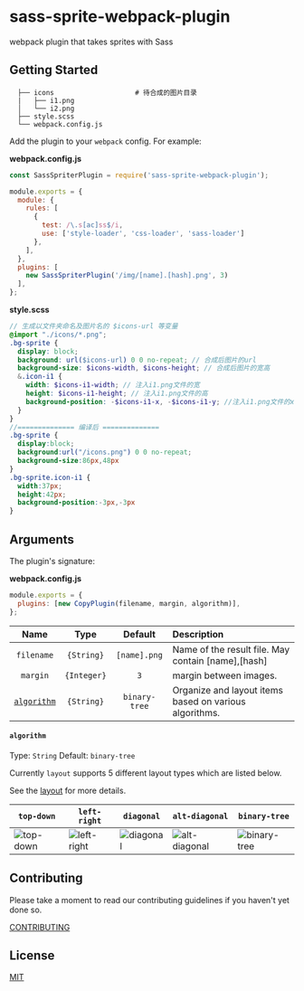 # sass-sprite-webpack-plugin

webpack plugin that takes sprites with Sass

## Getting Started

```
  ├── icons                    # 待合成的图片目录
  |   ├── i1.png
  │   └── i2.png
  ├── style.scss
  └── webpack.config.js
```

Add the plugin to your `webpack` config. For example:

**webpack.config.js**

```js
const SassSpriterPlugin = require('sass-sprite-webpack-plugin');

module.exports = {
  module: {
    rules: [
      {
        test: /\.s[ac]ss$/i,
        use: ['style-loader', 'css-loader', 'sass-loader']
      },
    ],
  },
  plugins: [
    new SassSpriterPlugin('/img/[name].[hash].png', 3)
  ],
};
```

**style.scss**

```scss
// 生成以文件夹命名及图片名的 $icons-url 等变量
@import "./icons/*.png";
.bg-sprite {
  display: block;
  background: url($icons-url) 0 0 no-repeat; // 合成后图片的url
  background-size: $icons-width, $icons-height; // 合成后图片的宽高 
  &.icon-i1 {
    width: $icons-i1-width; // 注入i1.png文件的宽
    height: $icons-i1-height; // 注入i1.png文件的高
    background-position: -$icons-i1-x, -$icons-i1-y; //注入i1.png文件的x,y坐标的变量
  }
}
//============== 编译后 ==============
.bg-sprite {
  display:block;
  background:url("/icons.png") 0 0 no-repeat;
  background-size:86px,48px
}
.bg-sprite.icon-i1 {
  width:37px;
  height:42px;
  background-position:-3px,-3px
}
```

## Arguments

The plugin's signature:

**webpack.config.js**

```js
module.exports = {
  plugins: [new CopyPlugin(filename, margin, algorithm)],
};
```

|               Name                |         Type          |                     Default                     | Description                                                                                           |
| :-------------------------------: | :-------------------: | :---------------------------------------------: | :---------------------------------------------------------------------------------------------------- |
|          `filename`          |  `{String}`   |                   `[name].png`                   | Name of the result file. May contain [name],[hash]                                                               |
|           `margin`            |      `{Integer}`       |                   `3`                   | margin between images.                                                                                          |
|       [`algorithm`](#algorithm)       |      `{String}`       | `binary-tree` | Organize and layout items based on various algorithms.                                              |

#### `algorithm`

Type: `String`
Default: `binary-tree`

Currently `layout` supports 5 different layout types which are listed below.

See the [layout](https://github.com/twolfson/layout) for more details. 

|         `top-down`        |          `left-right`         |         `diagonal`        |           `alt-diagonal`          |          `binary-tree`          |
|---------------------------|-------------------------------|---------------------------|-----------------------------------|---------------------------------|
| ![top-down][top-down-img] | ![left-right][left-right-img] | ![diagonal][diagonal-img] | ![alt-diagonal][alt-diagonal-img] | ![binary-tree][binary-tree-img] |

[top-down-img]: https://raw.githubusercontent.com/twolfson/layout/master/docs/top-down.png
[left-right-img]: https://raw.githubusercontent.com/twolfson/layout/master/docs/left-right.png
[diagonal-img]: https://raw.githubusercontent.com/twolfson/layout/master/docs/diagonal.png
[alt-diagonal-img]: https://raw.githubusercontent.com/twolfson/layout/master/docs/alt-diagonal.png
[binary-tree-img]: https://raw.githubusercontent.com/twolfson/layout/master/docs/binary-tree.png

## Contributing

Please take a moment to read our contributing guidelines if you haven't yet done so.

[CONTRIBUTING](./.github/CONTRIBUTING.md)

## License

[MIT](./LICENSE)

[npm]: https://img.shields.io/npm/v/copy-webpack-plugin.svg
[npm-url]: https://npmjs.com/package/copy-webpack-plugin
[node]: https://img.shields.io/node/v/copy-webpack-plugin.svg
[node-url]: https://nodejs.org
[deps]: https://david-dm.org/webpack-contrib/copy-webpack-plugin.svg
[deps-url]: https://david-dm.org/webpack-contrib/copy-webpack-plugin
[tests]: https://dev.azure.com/webpack-contrib/copy-webpack-plugin/_apis/build/status/webpack-contrib.copy-webpack-plugin?branchName=master
[tests-url]: https://dev.azure.com/webpack-contrib/copy-webpack-plugin/_build/latest?definitionId=5&branchName=master
[cover]: https://codecov.io/gh/webpack-contrib/copy-webpack-plugin/branch/master/graph/badge.svg
[cover-url]: https://codecov.io/gh/webpack-contrib/copy-webpack-plugin
[chat]: https://img.shields.io/badge/gitter-webpack%2Fwebpack-brightgreen.svg
[chat-url]: https://gitter.im/webpack/webpack
[size]: https://packagephobia.now.sh/badge?p=copy-webpack-plugin
[size-url]: https://packagephobia.now.sh/result?p=copy-webpack-plugin
